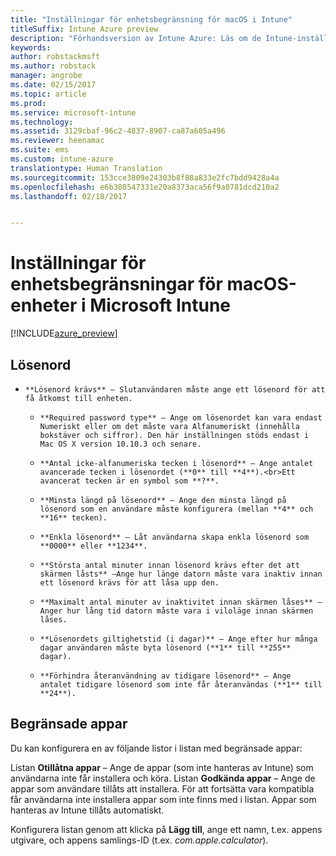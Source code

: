 ```yaml
---
title: "Inställningar för enhetsbegränsning för macOS i Intune"
titleSuffix: Intune Azure preview
description: "Förhandsversion av Intune Azure: Läs om de Intune-inställningar du kan använda för att styra inställningar och funktioner på macOS-enheter."
keywords: 
author: robstackmsft
ms.author: robstack
manager: angrobe
ms.date: 02/15/2017
ms.topic: article
ms.prod: 
ms.service: microsoft-intune
ms.technology: 
ms.assetid: 3129cbaf-96c2-4837-8907-ca87a605a496
ms.reviewer: heenamac
ms.suite: ems
ms.custom: intune-azure
translationtype: Human Translation
ms.sourcegitcommit: 153cce3809e24303b8f88a833e2fc7bdd9428a4a
ms.openlocfilehash: e6b308547331e20a8373aca56f9a0781dcd210a2
ms.lasthandoff: 02/18/2017


---
```


# <a name="macos-device-restriction-settings-in-microsoft-intune"></a>Inställningar för enhetsbegränsningar för macOS-enheter i Microsoft Intune

[!INCLUDE[azure_preview](../includes/azure_preview.md)]

## <a name="password"></a>Lösenord
-     **Lösenord krävs** – Slutanvändaren måste ange ett lösenord för att få åtkomst till enheten.
    -     **Required password type** – Ange om lösenordet kan vara endast Numeriskt eller om det måste vara Alfanumeriskt (innehålla bokstäver och siffror). Den här inställningen stöds endast i Mac OS X version 10.10.3 och senare.
    -     **Antal icke-alfanumeriska tecken i lösenord** – Ange antalet avancerade tecken i lösenordet (**0** till **4**).<br>Ett avancerat tecken är en symbol som **?**.
    -     **Minsta längd på lösenord** – Ange den minsta längd på lösenord som en användare måste konfigurera (mellan **4** och **16** tecken).
    -     **Enkla lösenord** – Låt användarna skapa enkla lösenord som **0000** eller **1234**.
    -     **Största antal minuter innan lösenord krävs efter det att skärmen låsts** –Ange hur länge datorn måste vara inaktiv innan ett lösenord krävs för att låsa upp den.
    -     **Maximalt antal minuter av inaktivitet innan skärmen låses** – Anger hur lång tid datorn måste vara i viloläge innan skärmen låses.
    -     **Lösenordets giltighetstid (i dagar)** – Ange efter hur många dagar användaren måste byta lösenord (**1** till **255** dagar).
    -     **Förhindra återanvändning av tidigare lösenord** – Ange antalet tidigare lösenord som inte får återanvändas (**1** till **24**).

## <a name="restricted-apps"></a>Begränsade appar

Du kan konfigurera en av följande listor i listan med begränsade appar:

Listan **Otillåtna appar** – Ange de appar (som inte hanteras av Intune) som användarna inte får installera och köra.
Listan **Godkända appar** – Ange de appar som användare tillåts att installera. För att fortsätta vara kompatibla får användarna inte installera appar som inte finns med i listan. Appar som hanteras av Intune tillåts automatiskt.

Konfigurera listan genom att klicka på **Lägg till**, ange ett namn, t.ex. appens utgivare, och appens samlings-ID (t.ex. *com.apple.calculator*).



